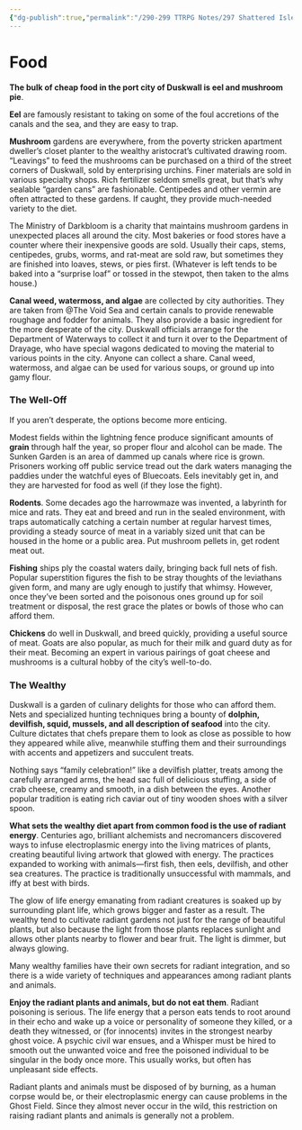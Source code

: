 ```yaml
---
{"dg-publish":true,"permalink":"/290-299 TTRPG Notes/297 Shattered Isles/20 Kivan/Daily Life/Kivan Food/"}
---
```



# Food

**The bulk of cheap food in the port city of Duskwall is eel and mushroom pie**. 

**Eel** are famously resistant to taking on some of the foul accretions of the canals and the sea, and they are easy to trap.

**Mushroom** gardens are everywhere, from the poverty stricken apartment dweller’s closet planter to the wealthy aristocrat’s cultivated drawing room. “Leavings” to feed the mushrooms can be purchased on a third of the street corners of Duskwall, sold by enterprising urchins. Finer materials are sold in various specialty shops. Rich fertilizer seldom smells great, but that’s why sealable “garden cans” are fashionable. Centipedes and other vermin are often attracted to these gardens. If caught, they provide much-needed variety to the diet.

The Ministry of Darkbloom is a charity that maintains mushroom gardens in unexpected places all around the city. Most bakeries or food stores have a counter where their inexpensive goods are sold. Usually their caps, stems, centipedes, grubs, worms, and rat-meat are sold raw, but sometimes they are finished into loaves, stews, or pies first. (Whatever is left tends to be baked into a “surprise loaf” or tossed in the stewpot, then taken to the alms house.)

**Canal weed, watermoss, and algae** are collected by city authorities. They are taken from @The Void Sea and certain canals to provide renewable roughage and fodder for animals. They also provide a basic ingredient for the more desperate of the city. Duskwall officials arrange for the Department of Waterways to collect it and turn it over to the Department of Drayage, who have special wagons dedicated to moving the material to various points in the city. Anyone can collect a share. Canal weed, watermoss, and algae can be used for various soups, or ground up into gamy flour.

### The Well-Off 

If you aren’t desperate, the options become more enticing. 

Modest fields within the lightning fence produce significant amounts of **grain** through half the year, so proper flour and alcohol can be made. The Sunken Garden is an area of dammed up canals where rice is grown. Prisoners working off public service tread out the dark waters managing the paddies under the watchful eyes of Bluecoats. Eels inevitably get in, and they are harvested for food as well (if they lose the fight).

**Rodents**. Some decades ago the harrowmaze was invented, a labyrinth for mice and rats. They eat and breed and run in the sealed environment, with traps automatically catching a certain number at regular harvest times, providing a steady source of meat in a variably sized unit that can be housed in the home or a public area. Put mushroom pellets in, get rodent meat out.

**Fishing** ships ply the coastal waters daily, bringing back full nets of fish. Popular superstition figures the fish to be stray thoughts of the leviathans given form, and many are ugly enough to justify that whimsy. However, once they’ve been sorted and the poisonous ones ground up for soil treatment or disposal, the rest grace the plates or bowls of those who can afford them.

**Chickens** do well in Duskwall, and breed quickly, providing a useful source of meat. Goats are also popular, as much for their milk and guard duty as for their meat. Becoming an expert in various pairings of goat cheese and mushrooms is a cultural hobby of the city’s well-to-do.

### The Wealthy

Duskwall is a garden of culinary delights for those who can afford them. Nets and specialized hunting techniques bring a bounty of **dolphin, devilfish, squid, mussels, and all description of seafood** into the city. Culture dictates that chefs prepare them to look as close as possible to how they appeared while alive, meanwhile stuffing them and their surroundings with accents and appetizers and succulent treats.

Nothing says “family celebration!” like a devilfish platter, treats among the carefully arranged arms, the head sac full of delicious stuffing, a side of crab cheese, creamy and smooth, in a dish between the eyes. Another popular tradition is eating rich caviar out of tiny wooden shoes with a silver spoon.

**What sets the wealthy diet apart from common food is the use of radiant energy**. Centuries ago, brilliant alchemists and necromancers discovered ways to infuse electroplasmic energy into the living matrices of plants, creating beautiful living artwork that glowed with energy. The practices expanded to working with animals—first fish, then eels, devilfish, and other sea creatures. The practice is traditionally unsuccessful with mammals, and iffy at best with birds.

The glow of life energy emanating from radiant creatures is soaked up by surrounding plant life, which grows bigger and faster as a result. The wealthy tend to cultivate radiant gardens not just for the range of beautiful plants, but also because the light from those plants replaces sunlight and allows other plants nearby to flower and bear fruit. The light is dimmer, but always glowing.

Many wealthy families have their own secrets for radiant integration, and so there is a wide variety of techniques and appearances among radiant plants and animals.

**Enjoy the radiant plants and animals, but do not eat them**. Radiant poisoning is serious. The life energy that a person eats tends to root around in their echo and wake up a voice or personality of someone they killed, or a death they witnessed, or (for innocents) invites in the strongest nearby ghost voice. A psychic civil war ensues, and a Whisper must be hired to smooth out the unwanted voice and free the poisoned individual to be singular in the body once more. This usually works, but often has unpleasant side effects.

Radiant plants and animals must be disposed of by burning, as a human corpse would be, or their electroplasmic energy can cause problems in the Ghost Field. Since they almost never occur in the wild, this restriction on raising radiant plants and animals is generally not a problem.